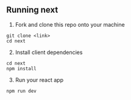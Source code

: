 ## Running next
1. Fork and clone this repo onto your machine
```
git clone <link>
cd next
```

2. Install client dependencies
```
cd next
npm install
```

3. Run your react app
```
npm run dev
```

